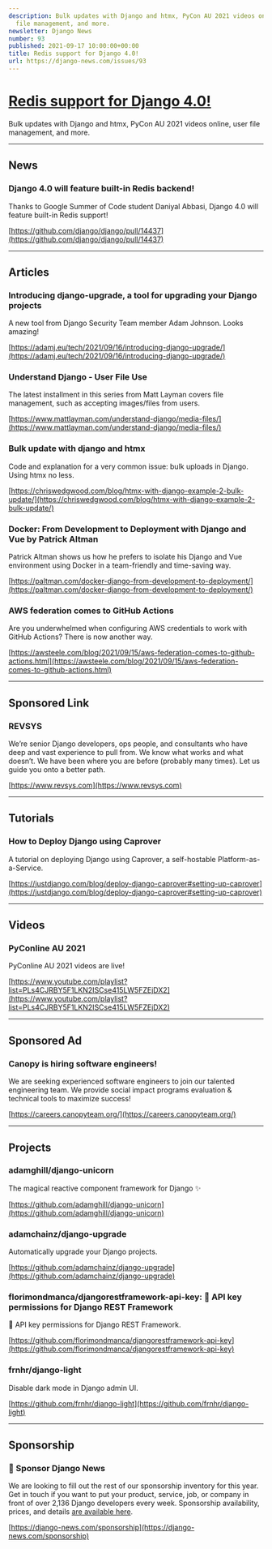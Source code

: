 ```yaml
---
description: Bulk updates with Django and htmx, PyCon AU 2021 videos online, user
  file management, and more.
newsletter: Django News
number: 93
published: 2021-09-17 10:00:00+00:00
title: Redis support for Django 4.0!
url: https://django-news.com/issues/93
---
```


# [Redis support for Django 4.0!](https://django-news.com/issues/93)

Bulk updates with Django and htmx, PyCon AU 2021 videos online, user file management, and more.

----

## News

### Django 4.0 will feature built-in Redis backend!

<p>Thanks to Google Summer of Code student Daniyal Abbasi, Django 4.0 will feature built-in Redis support!</p>

[https://github.com/django/django/pull/14437](https://github.com/django/django/pull/14437)

----

## Articles

### Introducing django-upgrade, a tool for upgrading your Django projects

<p>A new tool from Django Security Team member Adam Johnson. Looks amazing!</p>

[https://adamj.eu/tech/2021/09/16/introducing-django-upgrade/](https://adamj.eu/tech/2021/09/16/introducing-django-upgrade/)

### Understand Django - User File Use

<p>The latest installment in this series from Matt Layman covers file management, such as accepting images/files from users.</p>

[https://www.mattlayman.com/understand-django/media-files/](https://www.mattlayman.com/understand-django/media-files/)

### Bulk update with django and htmx

<p>Code and explanation for a very common issue: bulk uploads in Django. Using htmx no less.</p>

[https://chriswedgwood.com/blog/htmx-with-django-example-2-bulk-update/](https://chriswedgwood.com/blog/htmx-with-django-example-2-bulk-update/)

### Docker: From Development to Deployment with Django and Vue by Patrick Altman

<p>Patrick Altman shows us how he prefers to isolate his Django and Vue environment using Docker in a team-friendly and time-saving way.</p>

[https://paltman.com/docker-django-from-development-to-deployment/](https://paltman.com/docker-django-from-development-to-deployment/)

### AWS federation comes to GitHub Actions

<p>Are you underwhelmed when configuring AWS credentials to work with GitHub Actions? There is now another way.</p>

[https://awsteele.com/blog/2021/09/15/aws-federation-comes-to-github-actions.html](https://awsteele.com/blog/2021/09/15/aws-federation-comes-to-github-actions.html)

----

## Sponsored Link

### REVSYS

<p>We’re senior Django developers, ops people, and consultants who have deep and vast experience to pull from. We know what works and what doesn’t. We have been where you are before (probably many times). Let us guide you onto a better path.</p>

[https://www.revsys.com](https://www.revsys.com)

----

## Tutorials

### How to Deploy Django using Caprover

<p>A tutorial on deploying Django using Caprover, a self-hostable Platform-as-a-Service.</p>

[https://justdjango.com/blog/deploy-django-caprover#setting-up-caprover](https://justdjango.com/blog/deploy-django-caprover#setting-up-caprover)

----

## Videos

### PyConline AU 2021

<p>PyConline AU 2021 videos are live!</p>

[https://www.youtube.com/playlist?list=PLs4CJRBY5F1LKN2ISCse415LW5FZEjDX2](https://www.youtube.com/playlist?list=PLs4CJRBY5F1LKN2ISCse415LW5FZEjDX2)

----

## Sponsored Ad

### Canopy is hiring software engineers!

<p>We are seeking experienced software engineers to join our talented engineering team. We provide social impact programs evaluation &amp; technical tools to maximize success!</p>

[https://careers.canopyteam.org/](https://careers.canopyteam.org/)

----

## Projects

### adamghill/django-unicorn

<p>The magical reactive component framework for Django ✨</p>

[https://github.com/adamghill/django-unicorn](https://github.com/adamghill/django-unicorn)

### adamchainz/django-upgrade

<p>Automatically upgrade your Django projects.</p>

[https://github.com/adamchainz/django-upgrade](https://github.com/adamchainz/django-upgrade)

### florimondmanca/djangorestframework-api-key: 🔐 API key permissions for Django REST Framework

<p>🔐 API key permissions for Django REST Framework.</p>

[https://github.com/florimondmanca/djangorestframework-api-key](https://github.com/florimondmanca/djangorestframework-api-key)

### frnhr/django-light

<p>Disable dark mode in Django admin UI.</p>

[https://github.com/frnhr/django-light](https://github.com/frnhr/django-light)

----

## Sponsorship

### 📰 Sponsor Django News

<p>We are looking to fill out the rest of our sponsorship inventory for this year. Get in touch if you want to put your product, service, job, or company in front of over 2,136 Django developers every week. Sponsorship availability, prices, and details <a href="https://cur.at/QkvmgfQ">are available here</a>.</p>

[https://django-news.com/sponsorship](https://django-news.com/sponsorship)